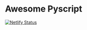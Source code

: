 # Awesome Pyscript

[![Netlify Status](https://api.netlify.com/api/v1/badges/ea0cdd47-98df-40fb-8815-24762385d2a4/deploy-status)](https://app.netlify.com/sites/awesome-pyscript/deploys)

